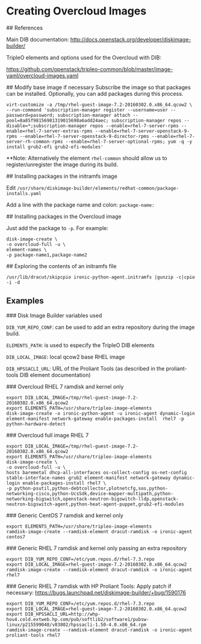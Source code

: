 # Creating Overcloud Images
## References

Main DIB documentation: http://docs.openstack.org/developer/diskimage-builder/

TripleO elements and options used for the Overcloud with DIB:

https://github.com/openstack/tripleo-common/blob/master/image-yaml/overcloud-images.yaml


## Modify base image if necessary
Subscribe the image so that packages can be installed. Optionally, you can add packages during this process.
```
virt-customize -a /tmp/rhel-guest-image-7.2-20160302.0.x86_64.qcow2 \
--run-command 'subscription-manager register --username=user --password=password; subscription-manager attach --pool=8a85f98156981319015698a6add24aec; subscription-manager repos --disable=*;subscription-manager repos --enable=rhel-7-server-rpms --enable=rhel-7-server-extras-rpms --enable=rhel-7-server-openstack-9-rpms --enable=rhel-7-server-openstack-9-director-rpms --enable=rhel-7-server-rh-common-rpms --enable=rhel-7-server-optional-rpms; yum -q -y install grub2-efi grub2-efi-modules'
```

**Note: Alternatively the element ```rhel-common``` should allow us to register/unregister the image during its build.

## Installing packages in the initramfs image

Edit ```/usr/share/diskimage-builder/elements/redhat-common/package-installs.yaml```

Add a line with the package name and colon: ```package-name:```

## Installing packages in the Overcloud image

Just add the package to ```-p```. For example:

```
disk-image-create \
-o overcloud-full -u \
element-names \
-p package-name1,package-name2
```

## Exploring the contents of an initramfs file

```/usr/lib/dracut/skipcpio ironic-python-agent.initramfs |gunzip -c|cpio -i -d```

## Examples

### Disk Image Builder variables used

```DIB_YUM_REPO_CONF```: can be used to add an extra repository during the image build.

```ELEMENTS_PATH```: is used to especify the TripleO DIB elements

```DIB_LOCAL_IMAGE```: local qcow2 base RHEL image

```DIB_HPSSACLI_URL```: URL of the Proliant Tools (as described in the proliant-tools DIB element documentation)

### Overcloud RHEL 7 ramdisk and kernel only

```
export DIB_LOCAL_IMAGE=/tmp/rhel-guest-image-7.2-20160302.0.x86_64.qcow2
export ELEMENTS_PATH=/usr/share/tripleo-image-elements
disk-image-create -o ironic-python-agent -u ironic-agent dynamic-login element-manifest network-gateway enable-packages-install  rhel7 -p python-hardware-detect
```

### Overcloud full image RHEL 7 
```
export DIB_LOCAL_IMAGE=/tmp/rhel-guest-image-7.2-20160302.0.x86_64.qcow2
export ELEMENTS_PATH=/usr/share/tripleo-image-elements
disk-image-create \
-o overcloud-full -u \
hosts baremetal dhcp-all-interfaces os-collect-config os-net-config stable-interface-names grub2 element-manifest network-gateway dynamic-login enable-packages-install rhel7 \
-p python-psutil,python-debtcollector,plotnetcfg,sos,python-networking-cisco,python-UcsSdk,device-mapper-multipath,python-networking-bigswitch,openstack-neutron-bigswitch-lldp,openstack-neutron-bigswitch-agent,python-heat-agent-puppet,grub2-efi-modules
```
### Generic CentOS 7 ramdisk and kernel only
```
export ELEMENTS_PATH=/usr/share/tripleo-image-elements
ramdisk-image-create --ramdisk-element dracut-ramdisk -o ironic-agent centos7
```
### Generic RHEL 7 ramdisk and kernel only passing an extra repository
```
export DIB_YUM_REPO_CONF=/etc/yum.repos.d/rhel-7.3.repo
export DIB_LOCAL_IMAGE=rhel-guest-image-7.2-20160302.0.x86_64.qcow2
ramdisk-image-create --ramdisk-element dracut-ramdisk -o ironic-agent rhel7
```
### Generic RHEL 7 ramdisk with HP Proliant Tools:
Apply patch if necessary: https://bugs.launchpad.net/diskimage-builder/+bug/1590176
```
export DIB_YUM_REPO_CONF=/etc/yum.repos.d/rhel-7.3.repo
export DIB_LOCAL_IMAGE=rhel-guest-image-7.2-20160302.0.x86_64.qcow2
export DIB_HPSSACLI_URL=http://whp-hou4.cold.extweb.hp.com/pub/softlib2/software1/pubsw-linux/p215599048/v83802/hpssacli-1.50-4.0.x86_64.rpm
ramdisk-image-create --ramdisk-element dracut-ramdisk -o ironic-agent proliant-tools rhel7
```
